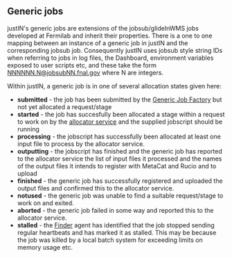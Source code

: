 ##  Generic jobs

justIN's generic jobs are extensions of the jobsub/glideInWMS jobs
developed at Fermilab and inherit their properties. There is a one to one
mapping between an instance of a generic job in justIN and the
corresponding jobsub job. Consequently justIN uses jobsub style string IDs
when referring to jobs in log files, the Dashboard, environment variables
exposed to user scripts etc, and these take the form 
NNNNNN.N@jobsubNN.fnal.gov where N are integers.

Within justIN, a generic job is in one of several allocation
states given here:

- **submitted** - the job has been submitted by the 
  [Generic Job Factory](agents.job_factory.md) but not yet allocated a request/stage
- **started** - the job has succesfully been allocated a stage within a 
  request to work on by the [allocator service](allocator-service.md) and 
  the supplied jobscript should be running
- **processing** - the jobscript has successfully been allocated at 
  least one input file to process by the allocator service.
- **outputting** - the jobscript has finished and the generic job has
  reported to the allocator service the list of
  input files it processed and the names of the output files it intends to
  register with MetaCat and Rucio and to upload 
- **finished** - the generic job has successfully registered and uploaded
  the output files and confirmed this to the allocator service.
- **notused** - the generic job was unable to find a suitable request/stage
  to work on and exited.
- **aborted** - the generic job failed in some way and reported this to the
  allocator service.
- **stalled** - the [Finder](finder.md) agent has identified that the job 
  stopped sending regular heartbeats and has marked it as stalled. This may
  be because the job was killed by a local batch system for exceeding limits
  on memory usage etc.
